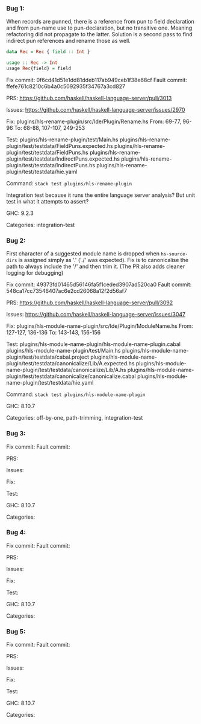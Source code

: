 ### Bug 1:
When records are punned, there is a reference from pun to field declaration and from pun-name use to pun-declaration, but no transitive one. Meaning refactoring did not propagate to the latter. Solution is a second pass to find indirect pun references and rename those as well.

```haskell
data Rec = Rec { field :: Int }

usage :: Rec -> Int
usage Rec{field} = field

```

Fix commit: 0f6cd41d51e1dd81ddeb117ab949ceb1f38e68cf
Fault commit: ffefe761c8210c6b4a0c5092935f34767a3cd827

PRS:
https://github.com/haskell/haskell-language-server/pull/3013

Issues:
https://github.com/haskell/haskell-language-server/issues/2970

Fix:
plugins/hls-rename-plugin/src/Ide/Plugin/Rename.hs
From: 69-77, 96-96
To: 68-88, 107-107, 249-253

Test:
plugins/hls-rename-plugin/test/Main.hs
plugins/hls-rename-plugin/test/testdata/FieldPuns.expected.hs
plugins/hls-rename-plugin/test/testdata/FieldPuns.hs
plugins/hls-rename-plugin/test/testdata/IndirectPuns.expected.hs
plugins/hls-rename-plugin/test/testdata/IndirectPuns.hs
plugins/hls-rename-plugin/test/testdata/hie.yaml

Command: `stack test plugins/hls-rename-plugin`

Integration test because it runs the entire language server analysis?
But unit test in what it attempts to assert?

GHC: 9.2.3

Categories:
integration-test


### Bug 2:
First character of a suggested module name is dropped when `hs-source-dirs` is assigned simply as '.' ('./' was expected). Fix is to canonicalise the path to always include the '/' and then trim it. (The PR also adds cleaner logging for debugging)

Fix commit: 49373fd01465d56146fa5f1ceded3907ad520ca0
Fault commit: 548ca17cc73546407ac6e2cd26068a12f2d56af7

PRS:
https://github.com/haskell/haskell-language-server/pull/3092

Issues:
https://github.com/haskell/haskell-language-server/issues/3047

Fix:
plugins/hls-module-name-plugin/src/Ide/Plugin/ModuleName.hs
From: 127-127, 136-136
To: 143-143, 156-156

Test:
plugins/hls-module-name-plugin/hls-module-name-plugin.cabal
plugins/hls-module-name-plugin/test/Main.hs
plugins/hls-module-name-plugin/test/testdata/cabal.project
plugins/hls-module-name-plugin/test/testdata/canonicalize/Lib/A.expected.hs
plugins/hls-module-name-plugin/test/testdata/canonicalize/Lib/A.hs
plugins/hls-module-name-plugin/test/testdata/canonicalize/canonicalize.cabal
plugins/hls-module-name-plugin/test/testdata/hie.yaml

Command: `stack test plugins/hls-module-name-plugin`

GHC: 8.10.7

Categories:
off-by-one, path-trimming, integration-test


### Bug 3:


Fix commit:
Fault commit:

PRS:

Issues:

Fix:

Test:

GHC: 8.10.7

Categories:


### Bug 4:


Fix commit:
Fault commit:

PRS:

Issues:

Fix:

Test:

GHC: 8.10.7

Categories:


### Bug 5:


Fix commit:
Fault commit:

PRS:

Issues:

Fix:

Test:

GHC: 8.10.7

Categories:


